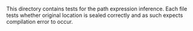 This directory contains tests for the path expression inference.
Each file tests whether original location is sealed correctly and as such
expects compilation error to occur.